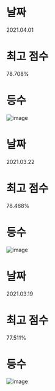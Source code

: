 # 날짜   
2021.04.01

# 최고 점수
78.708%

# 등수 
![image](https://user-images.githubusercontent.com/51853700/113314369-3836ab00-9347-11eb-80cb-1a6ce8c55085.png)       




# 날짜   
2021.03.22

# 최고 점수
78.468%

# 등수 
![image](https://user-images.githubusercontent.com/51853700/113156335-d86fcf80-9274-11eb-820c-869421872a6b.png)       







# 날짜   
2021.03.19

# 최고 점수
77.511%

# 등수 
![image](https://user-images.githubusercontent.com/51853700/113314894-b5fab680-9347-11eb-8016-248e2048203e.png)
